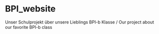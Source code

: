 # BPI_website
Unser Schulprojekt über unsere Lieblings BPI-b Klasse / Our project about our favorite BPI-b class
